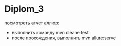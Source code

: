 # Diplom_3

посмотреть атчет аллюр:
- выполнить команду mvn cleane test
- после прохождения, выполнить mvn allure:serve
